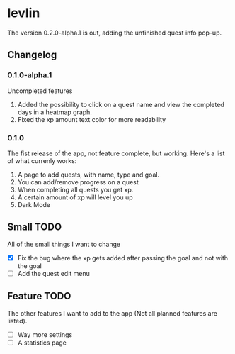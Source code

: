 # levlin

The version 0.2.0-alpha.1 is out, adding the unfinished quest info pop-up.

## Changelog
### 0.1.0-alpha.1
Uncompleted features
1. Added the possibility to click on a quest name and view the completed days in a heatmap graph.
2. Fixed the xp amount text color for more readability

### 0.1.0
The fist release of the app, not feature complete, but working. Here's a list of what currenly works:
1. A page to add quests, with name, type and goal.
2. You can add/remove progress on a quest
3. When completing all quests you get xp.
4. A certain amount of xp will level you up
5. Dark Mode 

## Small TODO
All of the small things I want to change

- [x] Fix the bug where the xp gets added after passing the goal and not with the goal
- [ ] Add the quest edit menu

## Feature TODO
The other features I want to add to the app (Not all planned features are listed).

- [ ] Way more settings
- [ ] A statistics page